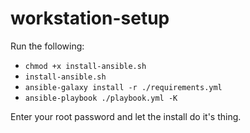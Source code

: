 # workstation-setup

Run the following:
- `chmod +x install-ansible.sh`
- `install-ansible.sh`
- `ansible-galaxy install -r ./requirements.yml`
- `ansible-playbook ./playbook.yml -K`

Enter your root password and let the install do it's thing.
